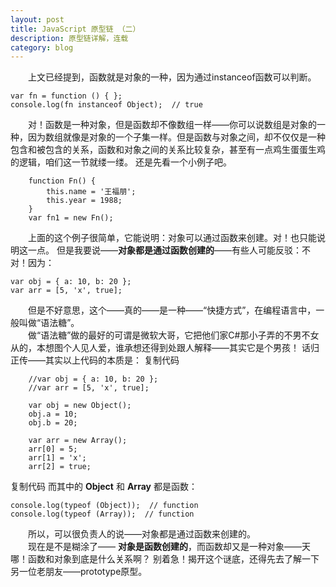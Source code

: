 ```yaml
---
layout: post
title: JavaScript 原型链 （二）  
description: 原型链详解，连载
category: blog
---
```


&emsp;&emsp;上文已经提到，函数就是对象的一种，因为通过instanceof函数可以判断。

	var fn = function () { };
	console.log(fn instanceof Object);  // true

&emsp;&emsp;对！函数是一种对象，但是函数却不像数组一样——你可以说数组是对象的一种，因为数组就像是对象的一个子集一样。但是函数与对象之间，却不仅仅是一种包含和被包含的关系，函数和对象之间的关系比较复杂，甚至有一点鸡生蛋蛋生鸡的逻辑，咱们这一节就缕一缕。
还是先看一个小例子吧。

        function Fn() {
            this.name = '王福朋';
            this.year = 1988;
        }
        var fn1 = new Fn();

&emsp;&emsp;上面的这个例子很简单，它能说明：对象可以通过函数来创建。对！也只能说明这一点。
但是我要说——**对象都是通过函数创建的**——有些人可能反驳：不对！因为：

	var obj = { a: 10, b: 20 };
	var arr = [5, 'x', true];

&emsp;&emsp;但是不好意思，这个——真的——是一种——“快捷方式”，在编程语言中，一般叫做“语法糖”。<br>
&emsp;&emsp;做“语法糖”做的最好的可谓是微软大哥，它把他们家C#那小子弄的不男不女从的，本想图个人见人爱，谁承想还得到处跟人解释——其实它是个男孩！
话归正传——其实以上代码的本质是：
复制代码

        //var obj = { a: 10, b: 20 };
        //var arr = [5, 'x', true];

        var obj = new Object();
        obj.a = 10;
        obj.b = 20;

        var arr = new Array();
        arr[0] = 5;
        arr[1] = 'x';
        arr[2] = true;

复制代码
而其中的 
**Object** 和 **Array** 都是函数：

	console.log(typeof (Object));  // function
	console.log(typeof (Array));  // function

&emsp;&emsp;所以，可以很负责人的说——对象都是通过函数来创建的。<br>
&emsp;&emsp;现在是不是糊涂了—— **对象是函数创建的**，而函数却又是一种对象——天哪！函数和对象到底是什么关系啊？
别着急！揭开这个谜底，还得先去了解一下另一位老朋友——prototype原型。